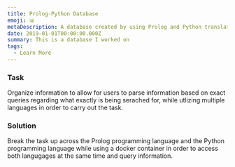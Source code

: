 ```yaml
---
title: Prolog-Python Database
emoji: 📊
metaDescription: A database created by using Prolog and Python translation in order to relay information about the game Overwatch 
date: 2019-01-01T00:00:00.000Z
summary: This is a database I worked on
tags:
  - Learn More
---
```


### Task

Organize information to allow for users to parse information based on exact queries regarding what exactly is being serached for, while utlizing multiple languages in order to carry out the task.

### Solution

Break the task up across the Prolog programming language and the Python programming language while using a docker container in order to access both langugages at the same time and query information.
